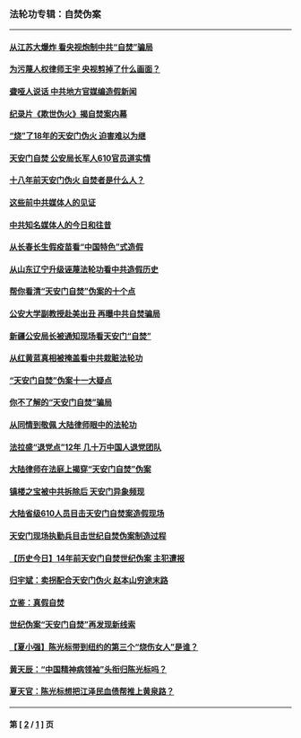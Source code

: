 ### 法轮功专辑：自焚伪案
---
#### [从江苏大爆炸 看央视炮制中共“自焚”骗局](../../pages/nf5562/n11140275.md) 
#### [为污蔑人权律师王宇 央视剪掉了什么画面？](../../pages/nf5562/n11130142.md) 
#### [聋哑人说话 中共地方官媒编造假新闻](../../pages/nf5562/n11006067.md) 
#### [纪录片《欺世伪火》揭自焚案内幕](../../pages/nf5562/n11002664.md) 
#### [“烧”了18年的天安门伪火 迫害难以为继](../../pages/nf5562/n10996660.md) 
#### [天安门自焚 公安局长军人610官员道实情](../../pages/nf5562/n10997098.md) 
#### [十八年前天安门伪火 自焚者是什么人？](../../pages/nf5562/n10996556.md) 
#### [这些前中共媒体人的见证](../../pages/nf5562/n10845276.md) 
#### [中共知名媒体人的今日和往昔](../../pages/nf5562/n10843569.md) 
#### [从长春长生假疫苗看“中国特色”式造假](../../pages/nf5562/n10684053.md) 
#### [从山东辽宁升级诬蔑法轮功看中共造假历史](../../pages/nf5562/n10668272.md) 
#### [帮你看清“天安门自焚”伪案的十个点](../../pages/nf5562/n10554707.md) 
#### [公安大学副教授赴美出丑 再曝中共自焚骗局](../../pages/nf5562/n10558434.md) 
#### [新疆公安局长被通知现场看天安门“自焚”](../../pages/nf5562/n10449978.md) 
#### [从红黄蓝真相被掩盖看中共栽赃法轮功](../../pages/nf5562/n9908186.md) 
#### [“天安门自焚”伪案十一大疑点](../../pages/nf5562/n9341848.md) 
#### [你不了解的“天安门自焚”骗局](../../pages/nf5562/n9341394.md) 
#### [从同情到敬佩 大陆律师眼中的法轮功](../../pages/nf5562/n9078641.md) 
#### [法拉盛“退党点”12年 几十万中国人退党团队](../../pages/nf5562/n8777089.md) 
#### [大陆律师在法庭上揭穿“天安门自焚”伪案](../../pages/nf5562/n7544340.md) 
#### [镇楼之宝被中共拆除后 天安门异象频现](../../pages/nf5562/n7537465.md) 
#### [大陆省级610人员目击天安门自焚案造假现场](../../pages/nf5562/n7520190.md) 
#### [天安门现场执勤兵目击世纪自焚伪案制造过程](../../pages/nf5562/n7467574.md) 
#### [【历史今日】14年前天安门自焚世纪伪案 主犯遭报](../../pages/nf5562/n4349946.md) 
#### [归宇斌：卖拐配合天安门伪火  赵本山穷途末路](../../pages/nf5562/n4342454.md) 
#### [立鉴：真假自焚](../../pages/nf5562/n4209216.md) 
#### [世纪伪案“天安门自焚”再发现新线索](../../pages/nf5562/n4197248.md) 
#### [【夏小强】陈光标带到纽约的第三个“烧伤女人”是谁？](../../pages/nf5562/n4058097.md) 
#### [黄天辰：“中国精神病领袖”头衔归陈光标吗？](../../pages/nf5562/n4056422.md) 
#### [夏天官：陈光标想把江泽民血债帮推上黄泉路？](../../pages/nf5562/n4056412.md) 

---
#### 第 [ [2](./2.md) / [1](./1.md) ] 页
